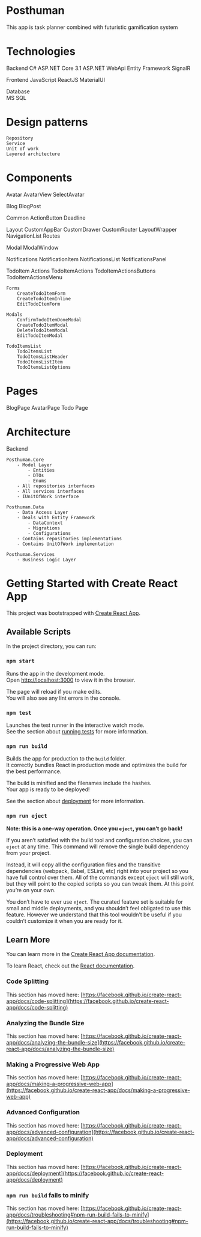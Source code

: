 # Posthuman 

This app is task planner combined with futuristic gamification system

# Technologies

Backend
    C#
    ASP.NET Core 3.1
    ASP.NET WebApi
    Entity Framework
    SignalR

Frontend
    JavaScript
    ReactJS
    MaterialUI

Database    
    MS SQL

# Design patterns

    Repository
    Service
    Unit of work
    Layered architecture

# Components

Avatar
    AvatarView
    SelectAvatar

Blog
    BlogPost

Common
    ActionButton
    Deadline

Layout
    CustomAppBar
    CustomDrawer
    CustomRouter
    LayoutWrapper
    NavigationList
    Routes

Modal
    ModalWindow

Notifications
    NotificationItem
    NotificationsList
    NotificationsPanel

TodoItem
    Actions
        TodoItemActions
        TodoItemActionsButtons
        TodoItemActionsMenu

    Forms
        CreateTodoItemForm
        CreateTodoItemInline
        EditTodoItemForm

    Modals
        ConfirmTodoItemDoneModal
        CreateTodoItemModal
        DeleteTodoItemModal
        EditTodoItemModal

    TodoItemsList
        TodoItemsList
        TodoItemsListHeader
        TodoItemsListItem
        TodoItemsListOptions

# Pages

BlogPage
AvatarPage
Todo Page

# Architecture

Backend

    Posthuman.Core      
        - Model Layer
            - Entities
            - DTOs
            - Enums
        - All repositories interfaces
        - All services interfaces 
        - IUnitOfWork interface

    Posthuman.Data
        - Data Access Layer
        - Deals with Entity Framework 
            - DataContext
            - Migrations
            - Configurations  
        - Contains repositories implementations
        - Contains UnitOfWork implementation

    Posthuman.Services
        - Business Logic Layer
        





# Getting Started with Create React App

This project was bootstrapped with [Create React App](https://github.com/facebook/create-react-app).

## Available Scripts

In the project directory, you can run:

### `npm start`

Runs the app in the development mode.\
Open [http://localhost:3000](http://localhost:3000) to view it in the browser.

The page will reload if you make edits.\
You will also see any lint errors in the console.

### `npm test`

Launches the test runner in the interactive watch mode.\
See the section about [running tests](https://facebook.github.io/create-react-app/docs/running-tests) for more information.

### `npm run build`

Builds the app for production to the `build` folder.\
It correctly bundles React in production mode and optimizes the build for the best performance.

The build is minified and the filenames include the hashes.\
Your app is ready to be deployed!

See the section about [deployment](https://facebook.github.io/create-react-app/docs/deployment) for more information.

### `npm run eject`

**Note: this is a one-way operation. Once you `eject`, you can’t go back!**

If you aren’t satisfied with the build tool and configuration choices, you can `eject` at any time. This command will remove the single build dependency from your project.

Instead, it will copy all the configuration files and the transitive dependencies (webpack, Babel, ESLint, etc) right into your project so you have full control over them. All of the commands except `eject` will still work, but they will point to the copied scripts so you can tweak them. At this point you’re on your own.

You don’t have to ever use `eject`. The curated feature set is suitable for small and middle deployments, and you shouldn’t feel obligated to use this feature. However we understand that this tool wouldn’t be useful if you couldn’t customize it when you are ready for it.

## Learn More

You can learn more in the [Create React App documentation](https://facebook.github.io/create-react-app/docs/getting-started).

To learn React, check out the [React documentation](https://reactjs.org/).

### Code Splitting

This section has moved here: [https://facebook.github.io/create-react-app/docs/code-splitting](https://facebook.github.io/create-react-app/docs/code-splitting)

### Analyzing the Bundle Size

This section has moved here: [https://facebook.github.io/create-react-app/docs/analyzing-the-bundle-size](https://facebook.github.io/create-react-app/docs/analyzing-the-bundle-size)

### Making a Progressive Web App

This section has moved here: [https://facebook.github.io/create-react-app/docs/making-a-progressive-web-app](https://facebook.github.io/create-react-app/docs/making-a-progressive-web-app)

### Advanced Configuration

This section has moved here: [https://facebook.github.io/create-react-app/docs/advanced-configuration](https://facebook.github.io/create-react-app/docs/advanced-configuration)

### Deployment

This section has moved here: [https://facebook.github.io/create-react-app/docs/deployment](https://facebook.github.io/create-react-app/docs/deployment)

### `npm run build` fails to minify

This section has moved here: [https://facebook.github.io/create-react-app/docs/troubleshooting#npm-run-build-fails-to-minify](https://facebook.github.io/create-react-app/docs/troubleshooting#npm-run-build-fails-to-minify)
